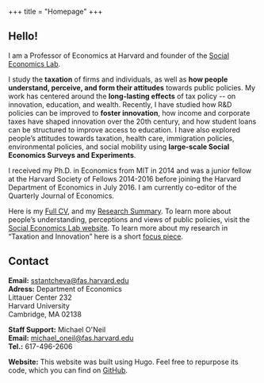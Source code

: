 +++
title = "Homepage"
+++

## Hello!

I am a Professor of Economics at Harvard and founder of the [Social Economics Lab](http://socialeconomicslab.org/).

I study the **taxation** of firms and individuals, as well as **how people understand, perceive, and form their attitudes** towards public policies. My work has centered around the **long-lasting effects** of tax policy -- on innovation, education, and wealth. Recently, I have studied how R&D policies can be improved to **foster innovation**, how income and corporate taxes have shaped innovation over the 20th century, and how student loans can be structured to improve access to education. I have also explored people’s attitudes towards taxation, health care, immigration policies, environmental policies, and social mobility using **large-scale Social Economics Surveys and Experiments**.


I received my Ph.D. in Economics from MIT in 2014 and was a junior fellow at the Harvard Society of Fellows 2014-2016 before joining the Harvard Department of Economics in July 2016. I am currently co-editor of the Quarterly Journal of Economics. 

Here is my [Full CV](https://scholar.harvard.edu/files/stantcheva/files/cv_sstantcheva_dec2021.pdf), and my [Research Summary](https://scholar.harvard.edu/files/stantcheva/files/econ_dynamic_2104.pdf). To learn more about people’s understanding, perceptions and views of public policies, visit the [Social Economics Lab website](http://socialeconomicslab.org/). To learn more about my research in “Taxation and Innovation” here is a short [focus piece](https://www.nber.org/reporter/2018number3/taxation-and-innovation). 

## Contact

**Email:** [sstantcheva@fas.harvard.edu](sstantcheva@fas.harvard.edu)  
**Adress:** 
Department of Economics  
Littauer Center 232  
Harvard University  
Cambridge, MA  02138  

**Staff Support:** Michael O'Neil  
**Email:** [michael_oneil@fas.harvard.edu](michael_oneil@fas.harvard.edu)  
**Tel.:** 617-496-2606  


**Website:** This website was built using Hugo. Feel free to repurpose its code, which you can find on [GitHub](https://github.com/cschesch/stefanie-stantcheva).
